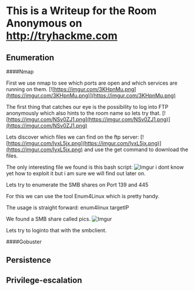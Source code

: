 # This is a Writeup for the Room Anonymous on http://tryhackme.com 

## Enumeration

####Nmap

First we use nmap to see which ports are open and which services are running on them.
[![https://imgur.com/3KHpnMu.png](https://imgur.com/3KHpnMu.png)](https://imgur.com/3KHpnMu.png)

The first thing that catches our eye is the possibility to log into FTP anonymously which also hints to the room name so lets try that.
[![https://imgur.com/NSv0ZJ1.png](https://imgur.com/NSv0ZJ1.png)](https://imgur.com/NSv0ZJ1.png)

Lets discover which files we can find on the ftp server:
[![https://imgur.com/IyxL5jx.png](https://imgur.com/IyxL5jx.png)](https://imgur.com/IyxL5jx.png)
and use the get command to download the files.

The only interesting file we found is this bash script:
![Imgur](https://i.imgur.com/FS6sPPw.png) 
i dont know yet how to exploit it but i am sure we will find out later on.

Lets try to enumerate the SMB shares on Port 139 and 445

For this we can use the tool Enum4Linux which is pretty handy.

The usage is straight forward: 
enum4linux targetIP

We found a SMB share called pics.
![Imgur](https://i.imgur.com/ayu97kS.png)

Lets try to loginto that with the smbclient.


####Gobuster

## Persistence

## Privilege-escalation



